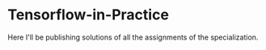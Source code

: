 # Tensorflow-in-Practice

Here I'll be publishing solutions of all the assignments of the specialization. 

